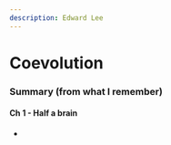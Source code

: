 ```yaml
---
description: Edward Lee
---
```


# Coevolution

### Summary (from what I remember)

#### Ch 1 - Half a brain

*
